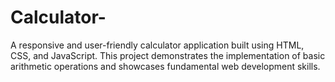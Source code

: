# Calculator-
A responsive and user-friendly calculator application built using HTML, CSS, and JavaScript. This project demonstrates the implementation of basic arithmetic operations and showcases fundamental web development skills.
